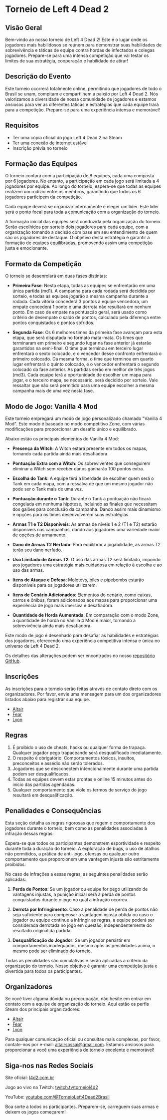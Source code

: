 # Torneio de Left 4 Dead 2

## Visão Geral

Bem-vindo ao nosso torneio de Left 4 Dead 2! Este é o lugar onde os jogadores mais habilidosos se reúnem para demonstrar suas habilidades de sobrevivência e táticas de equipe contra hordas de infectados e colegas jogadores. Prepare-se para uma intensa competição que vai testar os limites de sua estratégia, cooperação e habilidade de atirar!

## Descrição do Evento

Este torneio ocorrerá totalmente online, permitindo que jogadores de todo o Brasil se unam, compitam e compartilhem a paixão por Left 4 Dead 2. Nós valorizamos a diversidade de nossa comunidade de jogadores e estamos ansiosos para ver as diferentes táticas e estratégias que cada equipe trará para a competição. Prepare-se para uma experiência intensa e memorável!

## Requisitos

- Ter uma cópia oficial do jogo Left 4 Dead 2 na Steam
- Ter uma conexão de internet estável
- Inscrição prévia no torneio

## Formação das Equipes

O torneio contará com a participação de 8 equipes, cada uma composta por 6 jogadores. No entanto, a participação em cada jogo será limitada a 4 jogadores por equipe. Ao longo do torneio, espera-se que todas as equipes realizem um rodízio entre os membros, garantindo que todos os 6 jogadores participem da competição.

Cada equipe deverá se organizar internamente e eleger um líder. Este líder será o ponto focal para toda a comunicação com a organização do torneio.

A formação inicial das equipes será conduzida pela organização do torneio. Serão escolhidos por sorteio dois jogadores para cada equipe, com a organização tomando a decisão com base em seu entendimento de quem são os jogadores de destaque. O objetivo desta estratégia é garantir a formação de equipes equilibradas, promovendo assim uma competição justa e emocionante.

## Formato da Competição

O torneio se desenrolará em duas fases distintas:

- **Primeira Fase**: Nesta etapa, todas as equipes se enfrentarão em uma única partida (md1). A campanha para cada rodada será decidida por sorteio, e todas as equipes jogarão a mesma campanha durante a rodada. Cada vitória concederá 3 pontos à equipe vencedora, um empate concederá 1 ponto e uma derrota não resultará em nenhum ponto. Em caso de empate na pontuação geral, será usado como critério de desempate o saldo de pontos, calculado pela diferença entre pontos conquistados e pontos sofridos.

- **Segunda Fase**: Os 6 melhores times da primeira fase avançam para esta etapa, que será disputada no formato mata-mata. Os times que terminaram em primeiro e segundo lugar na fase anterior já estarão garantidos na semi-final. O time que terminou em terceiro lugar enfrentará o sexto colocado, e o vencedor desse confronto enfrentará o primeiro colocado. Da mesma forma, o time que terminou em quarto lugar enfrentará o quinto colocado, e o vencedor enfrentará o segundo colocado da fase anterior. As partidas serão em melhor de três jogos (md3). Cada equipe terá a oportunidade de escolher um mapa para jogar, e o terceiro mapa, se necessário, será decidido por sorteio. Vale ressaltar que não será permitido para uma equipe escolher a mesma campanha mais de uma vez nesta fase.

## Modo de Jogo: Vanilla 4 Mod

Este torneio empregará um modo de jogo personalizado chamado "Vanilla 4 Mod". Este modo é baseado no modo competitivo Zone, com várias modificações para proporcionar um desafio único e equilibrado.

Abaixo estão os principais elementos do Vanilla 4 Mod:

- **Presença da Witch**: A Witch estará presente em todos os mapas, tornando cada partida ainda mais desafiadora.
  
- **Pontuação Extra com a Witch**: Os sobreviventes que conseguirem eliminar a Witch sem receber danos ganharão 100 pontos extra.
  
- **Escolha do Tank**: A equipe terá a liberdade de escolher quem será o Tank em cada mapa, com a ressalva de que um mesmo jogador não pode ser o Tank mais de uma vez.

- **Pontuação durante o Tank**: Durante o Tank a pontuação não ficará congelada em nenhuma hipótese, incluindo as finales que necessitam dos galões para conclusão da campanha. Dando assim mais dinamismo e opções para os times desenvolverem suas estratégias.

- **Armas T1 e T2 Disponíveis**: As armas de níveis 1 e 2 (T1 e T2) estarão disponíveis nas campanhas, dando aos jogadores uma variedade maior de opções de armamento.
  
- **Dano de Armas T2 Nerfado**: Para equilibrar a jogabilidade, as armas T2 terão seu dano nerfado.
  
- **Uso Limitado de Armas T2**: O uso das armas T2 será limitado, impondo aos jogadores uma estratégia mais cuidadosa em relação à escolha e ao uso das armas.
  
- **Itens de Ataque e Defesa**: Molotovs, biles e pipebombs estarão disponíveis para os jogadores utilizarem.
  
- **Itens de Cenário Adicionados**: Elementos do cenário, como caixas, carros e ônibus, foram adicionados aos mapas para proporcionar uma experiência de jogo mais imersiva e desafiadora.
  
- **Quantidade de Horda Aumentada**: Em comparação com o modo Zone, a quantidade de horda no Vanilla 4 Mod é maior, tornando a sobrevivência ainda mais desafiadora.

Este modo de jogo é desenhado para desafiar as habilidades e estratégias dos jogadores, oferecendo uma experiência competitiva intensa e única no universo de Left 4 Dead 2.

Os detalhes das alterações podem ser encontrados no nosso [repositório GitHub](https://github.com/altair-sossai/l4d2-zone-server).

## Inscrições

As inscrições para o torneio serão feitas através de contato direto com os organizadores. Por favor, envie uma mensagem para um dos organizadores listados abaixo para registrar sua equipe.

- [Altair](https://steamcommunity.com/profiles/76561198141521946/)
- [Fear](https://steamcommunity.com/profiles/76561198135872482/)
- [Lyon](https://steamcommunity.com/profiles/76561198076227103/)

## Regras

1. É proibido o uso de cheats, hacks ou qualquer forma de trapaça. Qualquer jogador pego trapaceando será desqualificado imediatamente.
2. O respeito é obrigatório. Comportamentos tóxicos, insultos, preconceitos e assédio não serão tolerados.
3. Jogadores que se desconectem intencionalmente durante uma partida podem ser desqualificados.
4. Todas as equipes devem estar prontas e online 15 minutos antes do início das partidas agendadas.
5. Qualquer comportamento que viole os termos de serviço do jogo resultará em desqualificação.

## Penalidades e Consequências

Esta seção detalha as regras rigorosas que regem o comportamento dos jogadores durante o torneio, bem como as penalidades associadas à infração dessas regras.

Espera-se que todos os participantes demonstrem esportividade e respeito durante toda a duração do torneio. A exploração de bugs, o uso de atalhos não permitidos, a prática de anti-jogo, ofensas ou qualquer outro comportamento que proporcionem uma vantagem injusta são estritamente proibidos.

No caso de infrações a essas regras, as seguintes penalidades serão aplicadas:

1. **Perda de Pontos**: Se um jogador ou equipe for pego utilizando de vantagens injustas, a punição inicial será a perda de pontos conquistados durante o jogo no qual a infração ocorreu.

2. **Derrota por Infringimento**: Caso a penalidade de perda de pontos não seja suficiente para compensar a vantagem injusta obtida ou caso o jogador ou equipe continue a infringir as regras, a equipe poderá ser considerada derrotada no jogo em questão, independentemente do resultado original da partida.

3. **Desqualificação do Jogador**: Se um jogador persistir em comportamentos inadequados, mesmo após as penalidades acima, o mesmo pode ser eliminado do torneio.

Todas as penalidades são cumulativas e serão aplicadas a critério da organização do torneio. Nosso objetivo é garantir uma competição justa e divertida para todos os participantes.


## Organizadores

Se você tiver alguma dúvida ou preocupação, não hesite em entrar em contato com a equipe de organização do torneio. Aqui estão os perfis Steam dos principais organizadores:

- [Altair](https://steamcommunity.com/profiles/76561198141521946/)
- [Fear](https://steamcommunity.com/profiles/76561198135872482/)
- [Lyon](https://steamcommunity.com/profiles/76561198076227103/)

Para qualquer comunicação oficial ou consultas mais complexas, por favor, contate-nos por e-mail: altairsossai@gmail.com. Estamos ansiosos para proporcionar a você uma experiência de torneio excelente e memorável!

## Siga-nos nas Redes Sociais

Site oficial: [l4d2.com.br](http://l4d2.com.br/)

Jogo ao vivo na Twitch: [twitch.tv/torneiol4d2](https://www.twitch.tv/torneiol4d2)

YouTube: [youtube.com/@TorneioLeft4Dead2Brasil](https://www.youtube.com/@TorneioLeft4Dead2Brasil)

Boa sorte a todos os participantes. Preparem-se, carreguem suas armas e deixem os jogos começarem!
